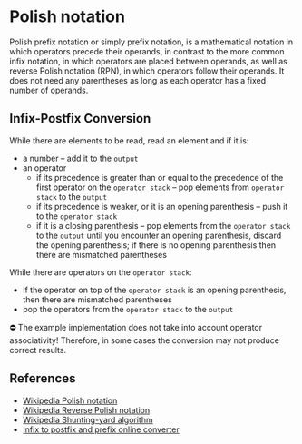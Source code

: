 # Polish notation

Polish prefix notation or simply prefix notation, is a mathematical notation in which operators precede their operands,
in contrast to the more common infix notation, in which operators are placed between operands, as well as reverse Polish
notation (RPN), in which operators follow their operands. It does not need any parentheses as long as each operator has
a fixed number of operands.

## Infix-Postfix Conversion

While there are elements to be read, read an element and if it is:

- a number – add it to the `output`
- an operator
    - if its precedence is greater than or equal to the precedence of the first operator on the `operator stack` – pop
      elements from `operator stack` to the `output`
    - if its precedence is weaker, or it is an opening parenthesis – push it to the `operator stack`
    - if it is a closing parenthesis – pop elements from the `operator stack` to the `output` until you encounter an
      opening parenthesis, discard the opening parenthesis; if there is no opening parenthesis then there are mismatched
      parentheses

While there are operators on the `operator stack`:

- if the operator on top of the `operator stack` is an opening parenthesis, then there are mismatched parentheses
- pop the operators from the `operator stack` to the `output`

:no_entry: The example implementation does not take into account operator associativity! Therefore, in some cases
the conversion may not produce correct results.

## References

* [Wikipedia Polish notation](https://en.wikipedia.org/wiki/Polish_notation)
* [Wikipedia Reverse Polish notation](https://en.wikipedia.org/wiki/Reverse_Polish_notation)
* [Wikipedia Shunting-yard algorithm](https://en.wikipedia.org/wiki/Shunting-yard_algorithm)
* [Infix to postfix and prefix online converter](https://raj457036.github.io/Simple-Tools/prefixAndPostfixConvertor.html)